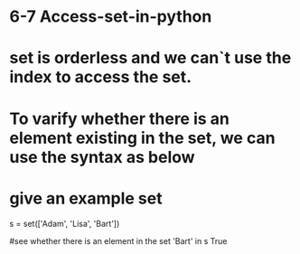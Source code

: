 # 6-7 Access-set-in-python
# set is orderless and we can`t use the index to access the set. 
# To varify whether there is an element existing in the set, we can use the syntax as below

# give an example set
s = set(['Adam', 'Lisa', 'Bart'])

#see whether there is an element in the set
'Bart' in s
True
